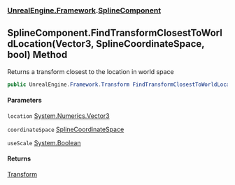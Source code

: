 ### [UnrealEngine.Framework](UnrealEngine_Framework.md 'UnrealEngine.Framework').[SplineComponent](SplineComponent.md 'UnrealEngine.Framework.SplineComponent')
## SplineComponent.FindTransformClosestToWorldLocation(Vector3, SplineCoordinateSpace, bool) Method
Returns a transform closest to the location in world space  
```csharp
public UnrealEngine.Framework.Transform FindTransformClosestToWorldLocation(in System.Numerics.Vector3 location, UnrealEngine.Framework.SplineCoordinateSpace coordinateSpace, bool useScale=false);
```
#### Parameters
<a name='UnrealEngine_Framework_SplineComponent_FindTransformClosestToWorldLocation(System_Numerics_Vector3_UnrealEngine_Framework_SplineCoordinateSpace_bool)_location'></a>
`location` [System.Numerics.Vector3](https://docs.microsoft.com/en-us/dotnet/api/System.Numerics.Vector3 'System.Numerics.Vector3')  
  
<a name='UnrealEngine_Framework_SplineComponent_FindTransformClosestToWorldLocation(System_Numerics_Vector3_UnrealEngine_Framework_SplineCoordinateSpace_bool)_coordinateSpace'></a>
`coordinateSpace` [SplineCoordinateSpace](SplineCoordinateSpace.md 'UnrealEngine.Framework.SplineCoordinateSpace')  
  
<a name='UnrealEngine_Framework_SplineComponent_FindTransformClosestToWorldLocation(System_Numerics_Vector3_UnrealEngine_Framework_SplineCoordinateSpace_bool)_useScale'></a>
`useScale` [System.Boolean](https://docs.microsoft.com/en-us/dotnet/api/System.Boolean 'System.Boolean')  
  
#### Returns
[Transform](Transform.md 'UnrealEngine.Framework.Transform')  
